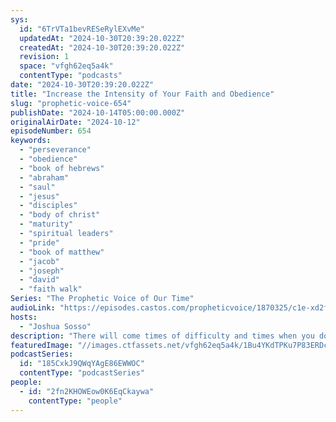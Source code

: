 ```yaml
---
sys:
  id: "6TrVTa1bevRESeRylEXvMe"
  updatedAt: "2024-10-30T20:39:20.022Z"
  createdAt: "2024-10-30T20:39:20.022Z"
  revision: 1
  space: "vfgh62eq5a4k"
  contentType: "podcasts"
date: "2024-10-30T20:39:20.022Z"
title: "Increase the Intensity of Your Faith and Obedience"
slug: "prophetic-voice-654"
publishDate: "2024-10-14T05:00:00.000Z"
originalAirDate: "2024-10-12"
episodeNumber: 654
keywords:
  - "perseverance"
  - "obedience"
  - "book of hebrews"
  - "abraham"
  - "saul"
  - "jesus"
  - "disciples"
  - "body of christ"
  - "maturity"
  - "spiritual leaders"
  - "pride"
  - "book of matthew"
  - "jacob"
  - "joseph"
  - "david"
  - "faith walk"
Series: "The Prophetic Voice of Our Time"
audioLink: "https://episodes.castos.com/propheticvoice/1870325/c1e-xd2fmo1dmh05r54-471446pgfg2m-6jxvkg.mp3?_gl=1*1syu75x*_gcl_au*MTIwMDg4MDg0NS4xNzI3NzEzNTUx"
hosts:
  - "Joshua Sosso"
description: "There will come times of difficulty and times when you do not understand; you need to decide for yourself if you will act based on your own understand and fears, or if you will choose to trust and obey the Lord. Unless we are willing to persevere, we will not step into the fullness of what God has for us. The Body of Christ needs to be maturing and equipping each other. We must make sure our motivations are right; Ask yourself if you are doing this for the praises of men, or for the goodness of God. Let us continue to increase the intensity of our faith and obedience."
featuredImage: "//images.ctfassets.net/vfgh62eq5a4k/1Bu4YKdTPKu7P83ERDcgFa/6401f6f4106ab3ed9ed8f402c81fc0e9/julentto-photography-Yr1SCCRJXIY-unsplash__1_.jpg"
podcastSeries:
  id: "185CxkJ9QWqYAgE86EWWOC"
  contentType: "podcastSeries"
people:
  - id: "2fn2KHOWEow0K6EqCkaywa"
    contentType: "people"
---
```

